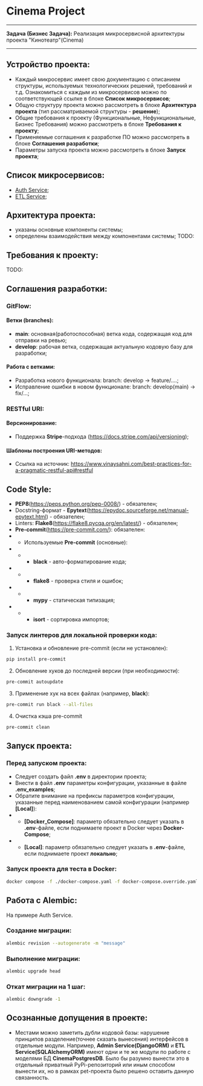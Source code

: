 # Cinema Project

* * *

**Задача (Бизнес Задача):**
Реализация микросервисной архитектуры проекта "Кинотеатр"(Cinema)

* * *

## Устройство проекта:
- Каждый микросервис имеет свою документацию с описанием структуры, используемых технологических решений, требований и т.д. Ознакомиться с каждым из микросервисов можно по соответствующей ссылке в блоке **Список микросервисов**;
- Общую структуру проекта можно рассмотреть в блоке **Архитектура проекта** (тип рассматриваемой структуры - **решение**);
- Общие требования к проекту (Функциональные, Нефункциональные, Бизнес Требования) можно рассмотреть в блоке **Требования к проекту**;
- Применяемые соглашения к разработке ПО можно рассмотреть в блоке **Соглашения разработки**;
- Параметры запуска проекта можно рассмотреть в блоке **Запуск проекта**;


## Список микросервисов:
- [Auth Service](docs/services/auth/auth.md);
- [ETL Service](docs/services/etl/etl.md);

## Архитектура проекта:
- указаны основные компоненты системы;
- определены взаимодействия между компонентами системы;
TODO:


## Требования к проекту:
TODO:


## Соглашения разработки:
### GitFlow:
#### Ветки (branches):
- **main**: основная(работоспособная) ветка кода, содержащая код для отправки на ревью;
- **develop**: рабочая ветка, содержащая актуальную кодовую базу для разработки;

#### Работа с ветками:
- Разработка нового функционала: branch: develop -> feature/....;
- Исправление ошибки в новом функционале: branch: develop(main) -> fix/...;

### RESTful URI:
#### Версионирование:
- Поддержка **Stripe**-подхода (https://docs.stripe.com/api/versioning);

#### Шаблоны построения URI-методов:
- Ссылка на источник: https://www.vinaysahni.com/best-practices-for-a-pragmatic-restful-api#restful


## Code Style:
- **PEP8**(https://peps.python.org/pep-0008/) - обязателен;
- Docstring-формат - **Epytext**(https://epydoc.sourceforge.net/manual-epytext.html) - обязателен;
- Linters: **Flake8**(https://flake8.pycqa.org/en/latest/) - обязателен;
- **Pre-commit**(https://pre-commit.com/): обязателен:
- - Используемые **Pre-commit** (основные):
- - - **black** - авто-форматирование кода;
- - - **flake8** - проверка стиля и ошибок;
- - - **mypy** - статическая типизация;
- - - **isort** - сортировка импортов;

### Запуск линтеров для локальной проверки кода:
1. Установка и обновление pre-commit (если не установлен):
```sh
pip install pre-commit
```
2. Обновление хуков до последней версии (при необходимости):
```sh
pre-commit autoupdate
```
3. Применение хук на всех файлах (например, **black**):
```sh
pre-commit run black --all-files
```
4. Очистка кэша pre-commit
```sh
pre-commit clean
```


## **Запуск проекта:**
### Перед запуском проекта:
- Следует создать файл **.env** в директории проекта;
- Внести в файл **.env** параметры конфигурации, указанные в файле **.env_examples**;
- Обратите внимание на префиксы параметров конфигурации, указанные перед наименованием самой конфигурации (например **[Local]**):
- - **[Docker_Compose]**: параметр обязательно следует указать в **.env**-файле, если поднимаете проект в Docker через **Docker-Compose**;
- - **[Local]**: параметр обязательно следует указать в **.env**-файле, если поднимаете проект **локально**;

### **Запуск проекта для теста в Docker:**
```sh
docker compose -f ./docker-compose.yaml -f docker-compose.override.yaml up -d
```


## **Работа с Alembic:**
На примере Auth Service.

### Создание миграции:
```sh
alembic revision --autogenerate -m "message"
```
### Выполнение миграции:
```sh
alembic upgrade head
```
### Откат миграции на 1 шаг:
```sh
alembic downgrade -1
```


## **Осознанные допущения в проекте:**
- Местами можно заметить дубли кодовой базы: нарушение принципов разделение(точнее сказать вынесения) интерфейсов в
отдельные модули. Например, **Admin Service(DjangoORM)** и **ETL Service(SQLAlchemyORM)** имеют одни и те же модули по
работе с моделями БД **CinemaPostgresDB**. Было бы разумно вынести это в отдельный приватный PyPi-репозиторий или иным
способом вынести их, но в рамках pet-проекта было решено оставить данную связанность.
